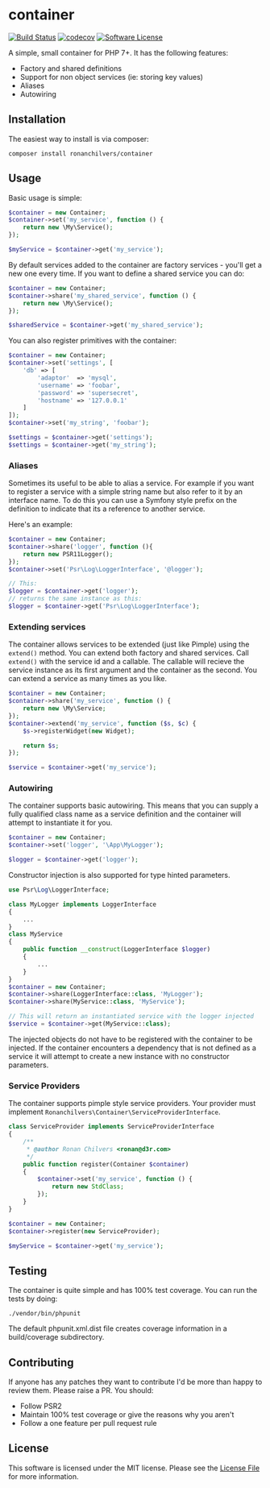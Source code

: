 # container

[![Build Status](https://travis-ci.org/ronanchilvers/container.svg?branch=master)](https://travis-ci.org/ronanchilvers/container)
[![codecov](https://codecov.io/gh/ronanchilvers/container/branch/master/graph/badge.svg)](https://codecov.io/gh/ronanchilvers/container)
[![Software License](https://img.shields.io/badge/license-MIT-brightgreen.svg?style=flat-square)](LICENSE.md)

A simple, small container for PHP 7+. It has the following features:

* Factory and shared definitions
* Support for non object services (ie: storing key values)
* Aliases
* Autowiring

## Installation

The easiest way to install is via composer:

```
composer install ronanchilvers/container
```

## Usage

Basic usage is simple:

```php
$container = new Container;
$container->set('my_service', function () {
    return new \My\Service();
});

$myService = $container->get('my_service');
```

By default services added to the container are factory services - you'll get a new one every time. If you want to define
a shared service you can do:

```php
$container = new Container;
$container->share('my_shared_service', function () {
    return new \My\Service();
});

$sharedService = $container->get('my_shared_service');
```

You can also register primitives with the container:

```php
$container = new Container;
$container->set('settings', [
    'db' => [
        'adaptor'  => 'mysql',
        'username' => 'foobar',
        'password' => 'supersecret',
        'hostname' => '127.0.0.1'
    ]
]);
$container->set('my_string', 'foobar');

$settings = $container->get('settings');
$settings = $container->get('my_string');
```

### Aliases

Sometimes its useful to be able to alias a service. For example if you want to register a service with a simple string name but also refer to it by an interface name. To do this you can use a Symfony style prefix on the definition to indicate that its a reference to another service.

Here's an example:

```php
$container = new Container;
$container->share('logger', function (){
    return new PSR11Logger();
});
$container->set('Psr\Log\LoggerInterface', '@logger');

// This:
$logger = $container->get('logger');
// returns the same instance as this:
$logger = $container->get('Psr\Log\LoggerInterface');
```

### Extending services

The container allows services to be extended (just like Pimple) using the `extend()` method. You can extend both factory and shared services. Call `extend()` with the service id and a callable. The callable will recieve the service instance as its first argument and the container as the second. You can extend a service as many times as you like.

```php
$container = new Container;
$container->share('my_service', function () {
    return new \My\Service;
});
$container->extend('my_service', function ($s, $c) {
    $s->registerWidget(new Widget);

    return $s;
});

$service = $container->get('my_service');
```

### Autowiring

The container supports basic autowiring. This means that you can supply a fully qualified class name as a service definition and the container will attempt to instantiate it for you.

```php
$container = new Container;
$container->set('logger', '\App\MyLogger');

$logger = $container->get('logger');
```

Constructor injection is also supported for type hinted parameters.

```php
use Psr\Log\LoggerInterface;

class MyLogger implements LoggerInterface
{
    ...
}
class MyService
{
    public function __construct(LoggerInterface $logger)
    {
        ...
    }
}
$container = new Container;
$container->share(LoggerInterface::class, 'MyLogger');
$container->share(MyService::class, 'MyService');

// This will return an instantiated service with the logger injected
$service = $container->get(MyService::class);
```

The injected objects do not have to be registered with the container to be injected. If the container encounters a dependency that is not defined as a service it will attempt to create a new instance with no constructor parameters.

### Service Providers

The container supports pimple style service providers. Your provider must implement ```Ronanchilvers\Container\ServiceProviderInterface```.

```php
class ServiceProvider implements ServiceProviderInterface
{
    /**
     * @author Ronan Chilvers <ronan@d3r.com>
     */
    public function register(Container $container)
    {
        $container->set('my_service', function () {
            return new StdClass;
        });
    }
}

$container = new Container;
$container->register(new ServiceProvider);

$myService = $container->get('my_service');
```

## Testing

The container is quite simple and has 100% test coverage. You can run the tests by doing:

```
./vendor/bin/phpunit
```

The default phpunit.xml.dist file creates coverage information in a build/coverage subdirectory.

## Contributing

If anyone has any patches they want to contribute I'd be more than happy to review them. Please raise a PR. You should:

* Follow PSR2
* Maintain 100% test coverage or give the reasons why you aren't
* Follow a one feature per pull request rule

## License

This software is licensed under the MIT license. Please see the [License File](LICENSE.md) for more information.
